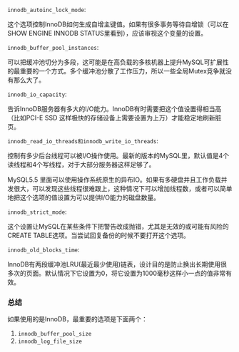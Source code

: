 `innodb_autoinc_lock_mode`:

这个选项控制InnoDB如何生成自增主键值。如果有很多事务等待自增锁（可以在SHOW ENGINE INNODB STATUS里看到），应该审视这个变量的设置。

`innodb_buffer_pool_instances`:

可以把缓冲池切分为多段，这可能是在高负载的多核机器上提升MySQL可扩展性的最重要的一个方式。多个缓冲池分散了工作压力，所以一些全局Mutex竞争就没有那么大了。

`innodb_io_capacity`:

告诉InnoDB服务器有多大的I/O能力。InnoDB有时需要把这个值设置得相当高（比如PCI-E SSD 这样极快的存储设备上需要设置为上万）才能稳定地刷新脏页。

`innodb_read_io_threads和innodb_write_io_threads`:

控制有多少后台线程可以被I/O操作使用。最新的版本的MySQL里，默认值是4个读线程和4个写线程，对于大部分服务器这样足够了。

MySQL5.5 里面可以使用操作系统原生的异布IO。如果有多硬盘并且工作负载并发很大，可以发现这些线程很难跟上，这种情况下可以增加线程数，或者可以简单地把这个选项的值设置为可以提供I/O能力的磁盘数量。

`innodb_strict_mode`:

这个设置让MySQL在某些条件下把警告改成抛错，尤其是无效的或可能有风险的CREATE TABLE选项。当尝试回复备份的时候不要打开这个选项。

`innodb_old_blocks_time`:

InnoDB有两段缓冲池LRU(最近最少使用)链表，设计目的是防止换出长期使用很多次的页面。默认情况下它设置为0，将它设置为1000毫秒这样小一点的值非常有效。

### 总结
如果使用的是InnoDB，最重要的选项是下面两个：
1. `innodb_buffer_pool_size`
2. `innodb_log_file_size`




